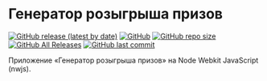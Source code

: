 # Генератор розыгрыша призов
[![GitHub release (latest by date)](https://img.shields.io/github/v/release/ProjectSoft-STUDIONIONS/rafflePrizes?style=for-the-badge)](https://github.com/ProjectSoft-STUDIONIONS/rafflePrizes/releases/latest) [![GitHub](https://img.shields.io/github/license/ProjectSoft-STUDIONIONS/rafflePrizes?style=for-the-badge)](https://github.com/ProjectSoft-STUDIONIONS/rafflePrizes/blob/master/LICENSE) [![GitHub repo size](https://img.shields.io/github/repo-size/ProjectSoft-STUDIONIONS/rafflePrizes?style=for-the-badge)](https://github.com/ProjectSoft-STUDIONIONS/rafflePrizes/) [![GitHub All Releases](https://img.shields.io/github/downloads/ProjectSoft-STUDIONIONS/rafflePrizes/total?style=for-the-badge)](https://github.com/ProjectSoft-STUDIONIONS/rafflePrizes/releases/latest) [![GitHub last commit](https://img.shields.io/github/last-commit/ProjectSoft-STUDIONIONS/rafflePrizes?style=for-the-badge)](https://github.com/ProjectSoft-STUDIONIONS/rafflePrizes/commits/)

Приложение «Генератор розыгрыша призов» на Node Webkit JavaScript (nwjs).